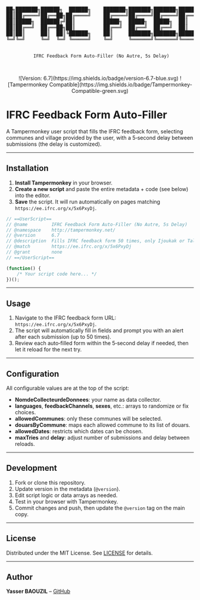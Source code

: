 <div align="center">
<pre>
██╗███████╗██████╗  ██████╗    ███████╗███████╗███████╗██████╗ ██████╗  █████╗  ██████╗██╗  ██╗    ██████╗  ██████╗ ████████╗
██║██╔════╝██╔══██╗██╔════╝    ██╔════╝██╔════╝██╔════╝██╔══██╗██╔══██╗██╔══██╗██╔════╝██║ ██╔╝    ██╔══██╗██╔═══██╗╚══██╔══╝
██║█████╗  ██████╔╝██║         █████╗  █████╗  █████╗  ██║  ██║██████╔╝███████║██║     █████╔╝     ██████╔╝██║   ██║   ██║   
██║██╔══╝  ██╔══██╗██║         ██╔══╝  ██╔══╝  ██╔══╝  ██║  ██║██╔══██╗██╔══██║██║     ██╔═██╗     ██╔══██╗██║   ██║   ██║   
██║██║     ██║  ██║╚██████╗    ██║     ███████╗███████╗██████╔╝██████╔╝██║  ██║╚██████╗██║  ██╗    ██████╔╝╚██████╔╝   ██║   
╚═╝╚═╝     ╚═╝  ╚═╝ ╚═════╝    ╚═╝     ╚══════╝╚══════╝╚═════╝ ╚═════╝ ╚═╝  ╚═╝ ╚═════╝╚═╝  ╚═╝    ╚═════╝  ╚═════╝    ╚═╝   
                                                                                                                             
     IFRC Feedback Form Auto‑Filler (No Autre, 5s Delay)
</pre>
![Version: 6.7](https://img.shields.io/badge/version-6.7-blue.svg)
![Tampermonkey Compatible](https://img.shields.io/badge/Tampermonkey-Compatible-green.svg)
</div>

# IFRC Feedback Form Auto‑Filler

A Tampermonkey user script that fills the IFRC feedback form, selecting communes and village provided by the user, with a 5‑second delay between submissions (the delay is customized).

---

## Installation

1. **Install Tampermonkey** in your browser.
2. **Create a new script** and paste the entire metadata + code (see below) into the editor.
3. **Save** the script. It will run automatically on pages matching `https://ee.ifrc.org/x/5x6PxyDj`.

```js
// ==UserScript==
// @name         IFRC Feedback Form Auto-Filler (No Autre, 5s Delay)
// @namespace    http://tampermonkey.net/
// @version      6.7
// @description  Fills IFRC feedback form 50 times, only Ijoukak or Talat_N_Yaaqoub for commune, never picks Autre/Other for village, 5s delay
// @match        https://ee.ifrc.org/x/5x6PxyDj
// @grant        none
// ==/UserScript==

(function() {
    /* Your script code here... */
})();
```

---

## Usage

1. Navigate to the IFRC feedback form URL: `https://ee.ifrc.org/x/5x6PxyDj`.
2. The script will automatically fill in fields and prompt you with an alert after each submission (up to 50 times).
3. Review each auto‑filled form within the 5‑second delay if needed, then let it reload for the next try.

---

## Configuration

All configurable values are at the top of the script:

* **NomdeCollecteurdeDonnees**: your name as data collector.
* **languages**, **feedbackChannels**, **sexes**, etc.: arrays to randomize or fix choices.
* **allowedCommunes**: only these communes will be selected.
* **douarsByCommune**: maps each allowed commune to its list of douars.
* **allowedDates**: restricts which dates can be chosen.
* **maxTries** and **delay**: adjust number of submissions and delay between reloads.

---

## Development

1. Fork or clone this repository.
2. Update version in the metadata (`@version`).
3. Edit script logic or data arrays as needed.
4. Test in your browser with Tampermonkey.
5. Commit changes and push, then update the `@version` tag on the main copy.

---

## License

Distributed under the MIT License. See [LICENSE](./LICENSE) for details.

---

## Author

**Yasser BAOUZIL** – [GitHub](https://github.com/xxxxxxxx15339)
